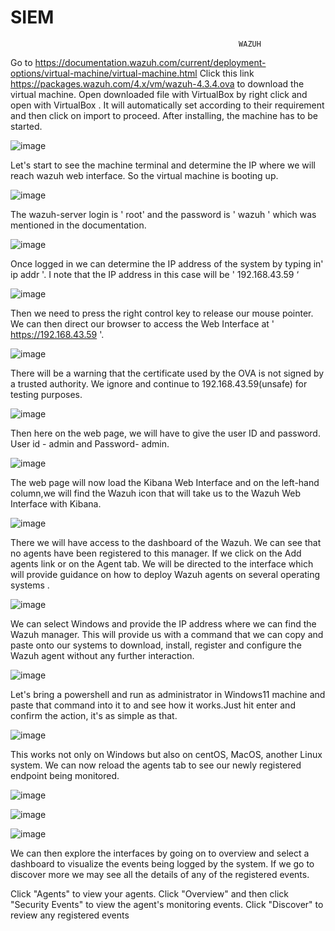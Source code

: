 # SIEM

                                                       WAZUH  
Go to https://documentation.wazuh.com/current/deployment-options/virtual-machine/virtual-machine.html
 Click this link https://packages.wazuh.com/4.x/vm/wazuh-4.3.4.ova to download the virtual machine.
Open downloaded file with VirtualBox by right click and open with VirtualBox . 
It will automatically set according to their requirement and then click on import to proceed.
After installing, the machine has to be started.




![image](https://user-images.githubusercontent.com/67914237/173249260-d7c3a579-3cac-4f75-baf8-d7dcd00b3bde.png)
















Let's start to see the machine terminal and determine the IP where we will reach wazuh web interface.
So the virtual machine is booting up. 



![image](https://user-images.githubusercontent.com/67914237/173249270-0b0fd132-371e-4aa6-afcc-b6ec32112693.png)









The wazuh-server login is ' root' and the password is ' wazuh ' which was mentioned in the documentation.










![image](https://user-images.githubusercontent.com/67914237/173249284-15cee270-8e55-4c65-8a1a-533787dbe5d7.png)








Once logged in we can determine the IP address of the system by typing in' ip addr '. I note that the IP address in this case will be ' 192.168.43.59 ‘







![image](https://user-images.githubusercontent.com/67914237/173249297-07d1b656-e999-4a1f-8829-02711e6deae4.png)














Then we need to press the right control key to release our mouse pointer. We can then direct our browser to access the Web Interface at ' https://192.168.43.59   '. 








![image](https://user-images.githubusercontent.com/67914237/173249311-9769eb3e-e694-4f49-831f-938d1a2002cd.png)











There will be a warning that the certificate used by the OVA is not signed by a trusted authority. We ignore and continue to 192.168.43.59(unsafe) for testing purposes. 






![image](https://user-images.githubusercontent.com/67914237/173249329-0ea0bf82-e0ee-49f9-8e41-cf913538a3d4.png)













Then here on the web page, we will have to give the user ID and password.
User id - admin and Password- admin.










![image](https://user-images.githubusercontent.com/67914237/173249338-ede1d568-daa0-4f3d-979b-b54dd6b7c789.png)









The web page will now load the Kibana Web Interface and on the left-hand column,we will find the Wazuh icon that will take us to the Wazuh Web Interface with Kibana.









![image](https://user-images.githubusercontent.com/67914237/173249346-4d4628c4-efc3-4da0-86cb-e949dc3323e6.png)















There we will have access to the dashboard of the Wazuh. We can see that no agents have been registered to this manager. If we click on the Add agents link or on the Agent tab. We will be directed to the interface which will provide guidance on how to deploy Wazuh agents on several operating systems . 







![image](https://user-images.githubusercontent.com/67914237/173249361-63c5026a-86e4-4b69-80e6-f5f989ee3994.png)












We can select Windows and provide the IP address where we can find the Wazuh manager. This will provide us with a command that we can copy and paste onto our systems to download, install, register and configure the Wazuh agent without any further interaction.







![image](https://user-images.githubusercontent.com/67914237/173249372-8daf7567-c03e-4c87-a225-2e92c9923a84.png)











Let's bring a powershell and run as administrator in Windows11 machine and paste that command into it to and see how it works.Just hit enter and confirm the action, it's as simple as that.






![image](https://user-images.githubusercontent.com/67914237/173249385-7e5538b0-4703-40d6-9a9e-1e5d008a582c.png)













This works not only on Windows but also on centOS, MacOS, another Linux system. We can now reload the agents tab to see our newly registered endpoint being monitored.







![image](https://user-images.githubusercontent.com/67914237/173249395-f79d06e5-b82b-4f41-b3a4-a947ca3bb1b8.png)



![image](https://user-images.githubusercontent.com/67914237/173249412-a262559f-a8ae-4a75-828b-4c7d18691db7.png)






![image](https://user-images.githubusercontent.com/67914237/173249422-da2d2ee5-fe2a-4798-9ba7-a45461a8ce95.png)


We can then explore the interfaces by going on to overview and select a dashboard to visualize the events being logged by the system. If we go to discover more we may see all the details of any of the registered events.

 Click "Agents" to view your agents.
 Click "Overview" and then click "Security Events" to view the agent's monitoring events. 
 Click "Discover" to review any registered events





